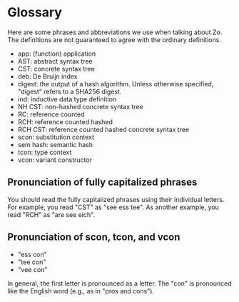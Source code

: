 # Glossary

Here are some phrases and abbreviations
we use when talking about Zo.
The definitions are not guaranteed to agree
with the ordinary definitions.

- app: (function) application
- AST: abstract syntax tree
- CST: concrete syntax tree
- deb: De Bruijn index
- digest: the output of a hash algorithm.
  Unless otherwise specified, "digest" refers to
  a SHA256 digest.
- ind: inductive data type definition
- NH CST: non-hashed concrete syntax tree
- RC: reference counted
- RCH: reference counted hashed
- RCH CST: reference counted hashed concrete syntax tree
- scon: substitution context
- sem hash: semantic hash
- tcon: type context
- vcon: variant constructor

## Pronunciation of fully capitalized phrases

You should read the fully capitalized phrases using their individual letters.
For example, you read "CST" as "see ess tee".
As another example, you read "RCH" as "are see eich".

## Pronunciation of scon, tcon, and vcon

- "ess con"
- "tee con"
- "vee con"

In general, the first letter is pronounced as a letter.
The "con" is pronounced like the English word (e.g., as in "pros and cons").
